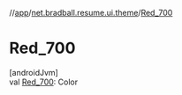 //[app](../../index.md)/[net.bradball.resume.ui.theme](index.md)/[Red_700](-red_700.md)

# Red_700

[androidJvm]\
val [Red_700](-red_700.md): Color
